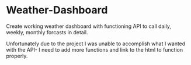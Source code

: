 # Weather-Dashboard

Create working weather dashboard with functioning API to call daily, weekly, monthly forcasts in detail.

Unfortunately due to the project I was unable to accomplish what I wanted with the API- I need to add more functions and link to the html to function properly.


